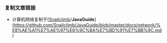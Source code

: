 ### 复制文章链接

* 计算机网络复制于[[Snailclimb](https://github.com/Snailclimb)/**JavaGuide**](https://github.com/Snailclimb/JavaGuide/blob/master/docs/network/%E8%AE%A1%E7%AE%97%E6%9C%BA%E7%BD%91%E7%BB%9C.md)

